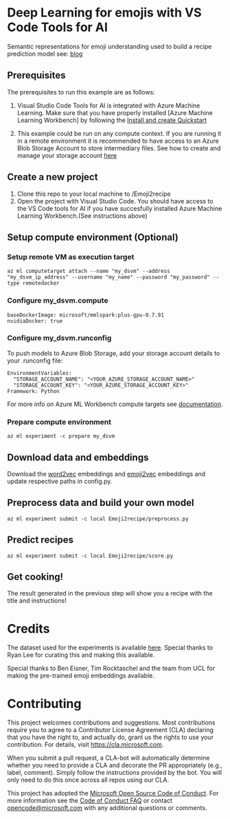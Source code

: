 

# Deep Learning for emojis with VS Code Tools for AI

Semantic representations for emoji understanding used to build a recipe prediction model see: [blog](https://blogs.technet.microsoft.com/machinelearning/2018/04/24/deep-learning-for-emojis-with-vs-code-tools-for-ai/)

## Prerequisites

The prerequisites to run this example are as follows:

1. Visual Studio Code Tools for AI is integrated with Azure Machine Learning. Make sure that you have properly installed [Azure Machine Learning Workbench] by following the [Install and create Quickstart](https://docs.microsoft.com/en-us/azure/machine-learning/preview/quickstart-installation)

2. This example could be run on any compute context. If you are running it in a remote environment it is recommended to have access to an Azure Blob Storage Account to store intermediary files. See how to create and manage your storage account [here](https://docs.microsoft.com/en-us/azure/storage/common/storage-create-storage-account?toc=%2fazure%2fstorage%2fblobs%2ftoc.json)

## Create a new project

1. Clone this repo to your local machine to /Emoji2recipe
2. Open the project with Visual Studio Code. You should have access to the VS Code tools for AI if you have succesfully installed Azure Machine Learning Workbench.(See instructions above)

## Setup compute environment (Optional)

### Setup remote VM as execution target
```
az ml computetarget attach --name "my_dsvm" --address "my_dsvm_ip_address" --username "my_name" --password "my_password" --type remotedocker
```
### Configure my_dsvm.compute
```
baseDockerImage: microsoft/mmlspark:plus-gpu-0.7.91
nvidiaDocker: true
```
### Configure my_dsvm.runconfig
To push models to Azure Blob Storage, add your storage account details to your .runconfig file:

```
EnvironmentVariables:
  "STORAGE_ACCOUNT_NAME": "<YOUR_AZURE_STORAGE_ACCOUNT_NAME>"
  "STORAGE_ACCOUNT_KEY": "<YOUR_AZURE_STORAGE_ACCOUNT_KEY>"
Framework: Python
```

For more info on Azure ML Workbench compute targets see [documentation](https://docs.microsoft.com/en-us/azure/machine-learning/preview/how-to-create-dsvm-hdi).

### Prepare compute environment

```
az ml experiment -c prepare my_dsvm
```

## Download data and embeddings
Download the [word2vec](https://code.google.com/archive/p/word2vec/) embeddings and [emoji2vec](https://github.com/uclmr/emoji2vec) embeddings and update respective paths in config.py.

## Preprocess data and build your own model

```
az ml experiment submit -c local Emoji2recipe/preprocess.py
```

## Predict recipes

```
az ml experiment submit -c local Emoji2recipe/score.py
```
## Get cooking!

The result generated in the previous step will show you a recipe with the title and instructions!

# Credits

The dataset used for the experiments is available [here](https://eightportions.com/datasets/Recipes/). Special thanks to Ryan Lee for curating this and making this available.

Special thanks to Ben Eisner, Tim Rocktaschel and the team from UCL for making the pre-trained emoji embeddings available.

# Contributing

This project welcomes contributions and suggestions.  Most contributions require you to agree to a
Contributor License Agreement (CLA) declaring that you have the right to, and actually do, grant us
the rights to use your contribution. For details, visit https://cla.microsoft.com.

When you submit a pull request, a CLA-bot will automatically determine whether you need to provide
a CLA and decorate the PR appropriately (e.g., label, comment). Simply follow the instructions
provided by the bot. You will only need to do this once across all repos using our CLA.

This project has adopted the [Microsoft Open Source Code of Conduct](https://opensource.microsoft.com/codeofconduct/).
For more information see the [Code of Conduct FAQ](https://opensource.microsoft.com/codeofconduct/faq/) or
contact [opencode@microsoft.com](mailto:opencode@microsoft.com) with any additional questions or comments.
